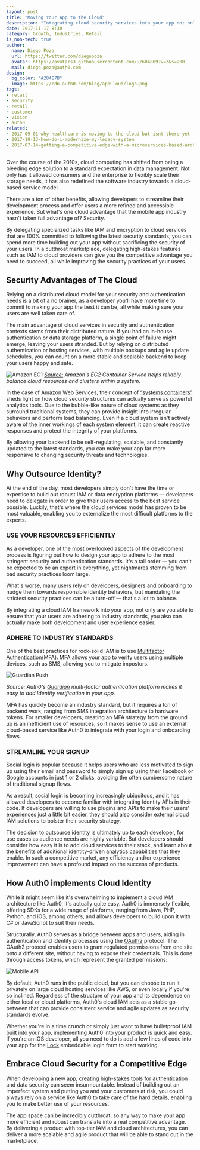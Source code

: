 ```yaml
---
layout: post
title: "Moving Your App to the Cloud"
description: "Integrating cloud security services into your app not only keeps you and your users safe, it can actually accelerate your development process."
date: 2017-11-17 8:30
category: Growth, Industries, Retail
is_non-tech: true   
author:     
  name: Diego Poza
  url: https://twitter.com/diegopoza
  avatar: https://avatars3.githubusercontent.com/u/604869?v=3&s=200
  mail: diego.poza@auth0.com
design:
  bg_color: "#284E7B"
  image: https://cdn.auth0.com/blog/appCloud/logo.png
tags:
- retail
- security
- retail
- customer
- vision
- auth0
related:
- 2017-09-01-why-healthcare-is-moving-to-the-cloud-but-isnt-there-yet
- 2017-10-13-how-do-i-modernize-my-legacy-system
- 2017-07-14-getting-a-competitive-edge-with-a-microservices-based-architecture
---
```


Over the course of the 2010s, cloud computing has shifted from being a bleeding edge solution to a standard expectation in data management. Not only has it allowed consumers and the enterprise to flexibly scale their storage needs, it has also redefined the software industry towards a cloud-based service model.

There are a ton of other benefits, allowing developers to streamline their development process and offer users a more refined and accessible experience. But what's one cloud advantage that the mobile app industry hasn't taken full advantage of? Security.

By delegating specialized tasks like IAM and encryption to cloud services that are 100% committed to following the latest security standards, you can spend more time building out your app without sacrificing the security of your users. In a cutthroat marketplace, delegating high-stakes features such as IAM to cloud providers can give you the competitive advantage you need to succeed, all while improving the security practices of your users.

## Security Advantages of The Cloud

Relying on a distributed cloud model for your security and authentication needs is a bit of a no brainer, as a developer you'll have more time to commit to making your app the best it can be, all while making sure your users are well taken care of.

The main advantage of cloud services in security and authentication contexts stems from their distributed nature. If you had an in-house authentication or data storage platform, a single point of failure might emerge, leaving your users stranded. But by relying on distributed authentication or hosting services, with multiple backups and agile update schedules, you can count on a more stable and scalable backend to keep your users happy and safe.

![Amazon EC1](https://cdn.auth0.com/blog/securityadvantages/ecs1.png)
_[Source:](http://www.allthingsdistributed.com/2015/07/under-the-hood-of-the-amazon-ec2-container-service.html)  Amazon's EC2 Container Service helps reliably balance cloud resources and clusters within a system._

In the case of Amazon Web Services, their concept of [“systems containers”](https://aws.amazon.com/blogs/publicsector/improving-security-with-cloud-computing-six-advantages-of-cloud-security/) sheds light on how cloud security structures can actually serve as powerful analytics tools. Due to the bubble-like nature of cloud systems as they surround traditional systems, they can provide insight into irregular behaviors and perform load balancing. Even if a cloud system isn't actively aware of the inner workings of each system element, it can create reactive responses and protect the integrity of your platforms.

By allowing your backend to be self-regulating, scalable, and constantly updated to the latest standards, you can make your app far more responsive to changing security threats and technologies.

## Why Outsource Identity?

At the end of the day, most developers simply don't have the time or expertise to build out robust IAM or data encryption platforms — developers need to delegate in order to give their users access to the best service possible. Luckily, that's where the cloud services model has proven to be most valuable, enabling you to externalize the most difficult platforms to the experts.

### USE YOUR RESOURCES EFFICIENTLY

As a developer, one of the most overlooked aspects of the development process is figuring out how to design your app to adhere to the most stringent security and authentication standards. It's a tall order — you can't be expected to be an expert in everything, yet nightmares stemming from bad security practices loom large.

What's worse, many users rely on developers, designers and onboarding to nudge them towards responsible identity behaviors, but mandating the strictest security practices can be a turn-off — that's a lot to balance.

By integrating a cloud IAM framework into your app, not only are you able to ensure that your users are adhering to industry standards, you also can actually make both development and user experience easier.

### ADHERE TO INDUSTRY STANDARDS

One of the best practices for rock-solid IAM is to use [Multifactor Authentication](https://auth0.com/docs/multifactor-authentication)(MFA). MFA allows your app to verify users using multiple devices, such as SMS, allowing you to mitigate impostors.

![Guardian Push](https://cdn.auth0.com/blog/security/guardian-push.png)

_Source: Auth0's [Guardian](https://auth0.com/multifactor-authentication) multi-factor authentication platform makes it easy to add Identity verification in your app._

MFA has quickly become an industry standard, but it requires a ton of backend work, ranging from SMS integration architecture to hardware tokens. For smaller developers, creating an MFA strategy from the ground up is an inefficient use of resources, so it makes sense to use an external cloud-based service like Auth0 to integrate with your login and onboarding flows.

### STREAMLINE YOUR SIGNUP

Social login is popular because it helps users who are less motivated to sign up using their email and password to simply sign up using their Facebook or Google accounts in just 1 or 2 clicks, avoiding the often cumbersome nature of traditional signup flows.

As a result, social login is becoming increasingly ubiquitous, and it has allowed developers to become familiar with integrating Identity APIs in their code. If developers are willing to use plugins and APIs to make their users' experiences just a little bit easier, they should also consider external cloud IAM solutions to bolster their security strategy.

The decision to outsource identity is ultimately up to each developer, for use cases as audience needs are highly variable. But developers should consider how easy it is to add cloud services to their stack, and learn about the benefits of additional identity-driven [analytics capabilities](https://auth0.com/learn/powering-user-analytics-identity/) that they enable. In such a competitive market, any efficiency and/or experience improvement can have a profound impact on the success of products.

## How Auth0 implements Cloud Identity

While it might seem like it's overwhelming to implement a cloud IAM architecture like Auth0, it's actually quite easy. Auth0 is immensely flexible, offering SDKs for a wide range of platforms, ranging from Java, PHP, Python, and iOS, among others, and allows developers to build upon it with C# or JavaScript to suit their needs.

Structurally, Auth0 serves as a bridge between apps and users, aiding in authentication and identity processes using the [OAuth2](https://auth0.com/docs/protocols/oauth2) protocol. The OAuth2 protocol enables users to grant regulated permissions from one site onto a different site, without having to expose their credentials. This is done through access tokens, which represent the granted permissions:

![Mobile API](https://cdn.auth0.com/blog/security/mobile-api.png)

By default, Auth0 runs in the public cloud, but you can choose to run it privately on large cloud hosting services like AWS, or even locally if you're so inclined. Regardless of the structure of your app and its dependence on either local or cloud platforms, Auth0's cloud IAM acts as a stable go-between that can provide consistent service and agile updates as security standards evolve.

Whether you're in a time crunch or simply just want to have bulletproof IAM built into your app, implementing Auth0 into your product is quick and easy. If you're an iOS developer, all you need to do is add a few lines of code into your app for the [Lock](https://auth0.com/docs/libraries/lock-ios/v2) embeddable login form to start working.

## Embrace Cloud Security for a Competitive Edge

When developing a new app, creating high-stakes tools for authentication and data security can seem insurmountable. Instead of building out an imperfect system and putting you and your customers at risk, you could always rely on a service like Auth0 to take care of the hard details, enabling you to make better use of your resources.

The app space can be incredibly cutthroat, so any way to make your app more efficient and robust can translate into a real competitive advantage. By delivering a product with top-tier IAM and cloud architectures, you can deliver a more scalable and agile product that will be able to stand out in the marketplace.
